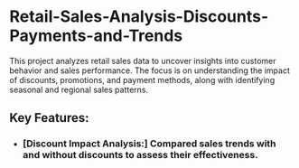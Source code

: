 # Retail-Sales-Analysis-Discounts-Payments-and-Trends

This project analyzes retail sales data to uncover insights into customer behavior and sales performance. The focus is on understanding the impact of discounts, promotions, and payment methods, along with identifying seasonal and regional sales patterns.

## Key Features:

- ### [Discount Impact Analysis:] Compared sales trends with and without discounts to assess their effectiveness.
